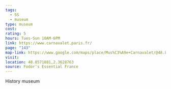 ```yaml
---
tags:
  - 5S
  - museum
type: museum
cost: 
rating: 5
hours: Tues-Sun 10AM-6PM
link: https://www.carnavalet.paris.fr/
page: "143"
map-link: https://www.google.com/maps/place/Mus%C3%A9e+Carnavalet/@48.8570704,2.360283,17z/data=!3m1!4b1!4m6!3m5!1s0x47e66e00f9521b7d:0xc8c16b75253918c1!8m2!3d48.8570669!4d2.3628579!16zL20vMDZnM2h4?entry=ttu
visit: 
location: 48.8571881,2.3628763
source: Fodor's Essential France
---
```

History museum